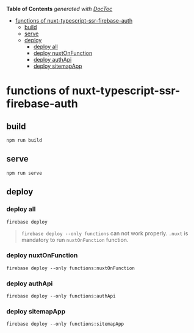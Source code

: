 <!-- START doctoc generated TOC please keep comment here to allow auto update -->
<!-- DON'T EDIT THIS SECTION, INSTEAD RE-RUN doctoc TO UPDATE -->
**Table of Contents**  *generated with [DocToc](https://github.com/thlorenz/doctoc)*

- [functions of nuxt-typescript-ssr-firebase-auth](#functions-of-nuxt-typescript-ssr-firebase-auth)
  - [build](#build)
  - [serve](#serve)
  - [deploy](#deploy)
    - [deploy all](#deploy-all)
    - [deploy nuxtOnFunction](#deploy-nuxtonfunction)
    - [deploy authApi](#deploy-authapi)
    - [deploy sitemapApp](#deploy-sitemapapp)

<!-- END doctoc generated TOC please keep comment here to allow auto update -->

# functions of nuxt-typescript-ssr-firebase-auth

## build
    npm run build

## serve
    npm run serve

## deploy

### deploy all
    firebase deploy
    
> `firebase deploy --only functions` can not work properly. `.nuxt` is mandatory to run `nuxtOnFunction` function.
    
### deploy nuxtOnFunction
    firebase deploy --only functions:nuxtOnFunction

### deploy authApi
    firebase deploy --only functions:authApi
    
### deploy sitemapApp
    firebase deploy --only functions:sitemapApp
